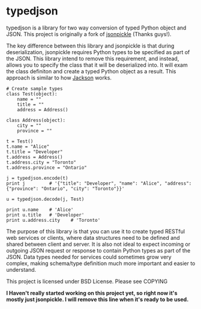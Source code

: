 typedjson
=========

typedjson is a library for two way conversion of typed Python object and JSON. This project is originally a fork of [jsonpickle](jsonpickle.github.com) (Thanks guys!).

The key difference between this library and jsonpickle is that during deserialization, jsonpickle requires Python types to be specified as part of the JSON. This library intend to remove this requirement, and instead, allows you to specify the class that it will be deserialized into. It will exam the class definiton and create a typed Python object as a result. This approach is similar to how [Jackson](https://github.com/FasterXML/jackson) works.

    # Create sample types
    class Test(object):
        name = ""
        title = ""
        address = Address()

    class Address(object):
        city = ""
        province = ""

    t = Test()
    t.name = "Alice"
    t.title = "Developer"
    t.address = Address()
    t.address.city = "Toronto"
    t.address.province = "Ontario"

    j = typedjson.encode(t)
    print j         # '{"title": "Developer", "name": "Alice", "address": {"province": "Ontario", "city": "Toronto"}}'

    u = typedjson.decode(j, Test)

    print u.name    # 'Alice'
    print u.title   # 'Developer'
    print u.address.city    # 'Toronto'

The purpose of this library is that you can use it to create typed RESTful web services or clients, where data structures need to be defined and shared between client and server. It is also not ideal to expect incoming or outgoing JSON request or response to contain Python types as part of the JSON. Data types needed for services could sometimes grow very complex, making schema/type definition much more important and easier to understand.

This project is licensed under BSD License. Please see COPYING

**I Haven't really started working on this project yet, so right now it's mostly just jsonpickle. I will remove this line when it's ready to be used.**

